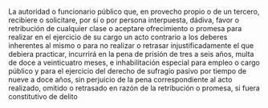 La autoridad o funcionario público que, en provecho propio o de un tercero, recibiere o solicitare, por sí o por persona interpuesta, dádiva, favor o retribución de cualquier clase o aceptare ofrecimiento o promesa para realizar en el ejercicio de su cargo un acto contrario a los deberes inherentes al mismo o para no realizar o retrasar injustificadamente el que debiera practicar, incurrirá en la pena de prisión de tres a seis años, multa de doce a veinticuatro meses, e inhabilitación especial para empleo o cargo público y para el ejercicio del derecho de sufragio pasivo por tiempo de nueve a doce años, sin perjuicio de la pena correspondiente al acto realizado, omitido o retrasado en razón de la retribución o promesa, si fuera constitutivo de delito